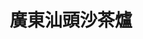 ---
title: "廣東汕頭沙茶爐"
description: "廣東汕頭沙茶爐"
layout: shop
keywords:
  - 美食競賽
  - 台灣美食
  - 美食精選
datePublished: "2025-06-30"
dateModified: "2025-07-07"
city: "台南市"
district: "北區"
address: "台南市北區成功路422號"
phone: "062281522"
geo: "23.00081430667002, 120.19830112716586"
google_map: "https://maps.app.goo.gl/nWR7GicxoZzR6VbV8"
footinder: "https://footinder.com.tw/%E5%8F%B0%E5%8D%97%E5%B8%82%E5%8C%97%E5%8D%80/102738/"
official: "https://www.facebook.com/profile.php?id=100063786410319"
award:
  - name: "500盤"
    year: "2024"
    entries:
      - dishes:
          - "火鍋"

---